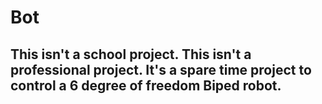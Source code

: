 # Bot
## This isn't a school project. This isn't a professional project. It's a spare time project to control a 6 degree of freedom Biped robot.
